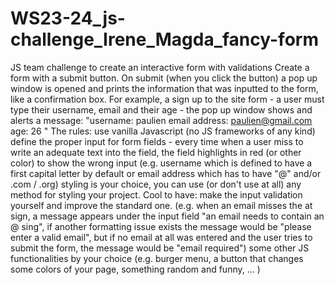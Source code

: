 # WS23-24_js-challenge_Irene_Magda_fancy-form
JS team challenge to create an interactive form with validations
Create a form with a submit button. On submit (when you click the button) a pop up window is opened and prints the information that was inputted to the form, like a confirmation box. 
For example, a sign up to the site form - a user must type their username, email and their age - the pop up window shows and alerts a message:
"username:
paulien
email address:
paulien@gmail.com
age: 26
"
The rules:
use vanilla Javascript (no JS frameworks of any kind)
define the proper input for form fields - every time when a user miss to write an adequate text into the field, the field highlights in red (or other color) to show the wrong input (e.g. username which is defined to have a first capital letter by default or email address which has to have "@" and/or .com / .org)
styling is your choice, you can use (or don't use at all) any method for styling your project.
Cool to have:
make the input validation yourself and improve the standard one. (e.g. when an email misses the at sign, a message appears under the input field "an email needs to contain an @ sing", if another formatting issue exists the message would be "please enter a valid email", but if no email at all was entered and the user tries to submit the form, the message would be "email required")
some other JS functionalities by your choice (e.g. burger menu, a button that changes some colors of your page, something random and funny, ... )
